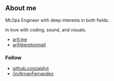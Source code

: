 ## About me

MLOps Engineer with deep interests in both fields.

In love with coding, sound, and visuals.

- [arjf.me](https://arjf.me)
- [arjf@protonmail](mailto:arjf@protonmail.com)

### Follow

- [github.com/ajdjyt](https://github.com/ajdjyt)
- [/in/ArnavFernandes](https://linkedin.com/in/arnav-fernandes-50b62524b)